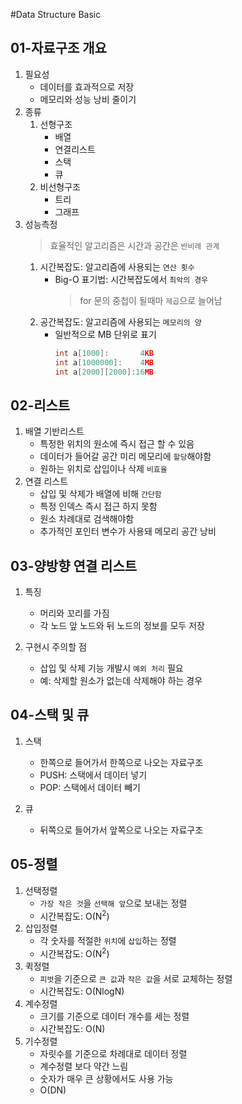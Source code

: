 #Data Structure Basic

## 01-자료구조 개요
1. 필요성
    - 데이터를 효과적으로 저장
    - 메모리와 성능 낭비 줄이기
2. 종류
    1. 선형구조 
        - 배열
        - 연결리스트
        - 스택
        - 큐
    2. 비선형구조
        - 트리
        - 그래프
3. 성능측정
   > 효율적인 알고리즘은 시간과 공간은 `반비례 관계`  
    1. 시간복잡도: 알고리즘에 사용되는 `연산 횟수`
       - Big-O 표기법: 시간복잡도에서 `최악의 경우`
         > for 문의 중첩이 될때마 `제곱`으로 늘어남
    2. 공간복잡도: 알고리즘에 사용되는 `메모리의 양`
       - 일반적으로 MB 단위로 표기
            ```c
            int a[1000]:       4KB
            int a[1000000]:    4MB
            int a[2000][2000]:16MB
            ```

## 02-리스트
 1. 배열 기반리스트
     - 특정한 위치의 원소에 즉시 접근 할 수 있음
     - 데이터가 들어갈 공간 미리 메모리에 `할당`해야함
     - 원하는 위치로 삽입이나 삭제 `비효율`
 2. 연결 리스트
     - 삽입 및 삭제가 배열에 비해 `간단함`
     - 특정 인덱스 즉시 접근 하지 못함
     - 원소 차례대로 검색해야함
     - 추가적인 포인터 변수가 사용돼 메모리 공간 낭비

## 03-양방향 연결 리스트
1. 특징
    - 머리와 꼬리를 가짐
    - 각 노드 앞 노드와 뒤 노드의 정보를 모두 저장

2. 구현시 주의할 점
    - 삽입 및 삭제 기능 개발시 `예외 처리` 필요
    - 예: 삭제할 원소가 없는데 삭제해야 하는 경우

## 04-스택 및 큐
1. 스택
    - 한쪽으로 들어가서 한쪽으로 나오는 자료구조
    - PUSH: 스택에서 데이터 넣기
    - POP: 스택에서 데이터 빼기

2. 큐
    - 뒤쪽으로 들어가서 앞쪽으로 나오는 자료구조

## 05-정렬
1. 선택정렬
   - `가장 작은 것`을 `선택해 앞`으로 보내는 정렬
   - 시간복잡도: O(N<sup>2</sup>)
2. 삽입정렬
   - 각 숫자를 적절한 `위치`에 `삽입`하는 정렬 
   - 시간복잡도: O(N<sup>2</sup>) 
3. 퀵정렬
   - `피벗`을 기준으로 `큰 값`과 `작은 값`을 서로 교체하는 정렬
   - 시간복잡도: O(NlogN)
4. 계수정렬
   - 크기를 기준으로 데이터 개수를 세는 정렬
   - 시간복잡도: O(N)
5. 기수정렬
   - 자릿수를 기준으로 차례대로 데이터 정렬
   - 계수정렬 보다 약간 느림
   - 숫자가 매우 큰 상황에서도 사용 가능
   - O(DN)